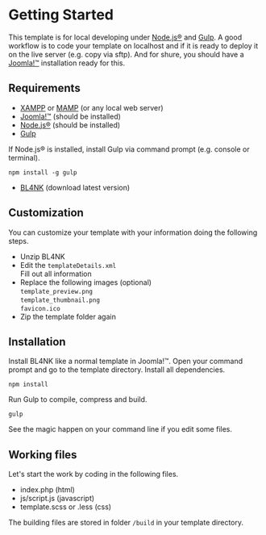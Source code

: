 # Getting Started

This template is for local developing under [Node.js®](http://nodejs.org/) and [Gulp](https://gulpjs.com/). A good workflow is to code your template on localhost and if it is ready to deploy it on the live server (e.g. copy via sftp). And for shure, you should have a [Joomla!™](https://www.joomla.org/) installation ready for this.

## Requirements

* [XAMPP](https://www.apachefriends.org/) or [MAMP](https://www.mamp.info) (or any local web server)
* [Joomla!™](https://www.joomla.org/) (should be installed)
* [Node.js®](http://nodejs.org/) (should be installed)
* [Gulp](https://gulpjs.com/)  

If Node.js® is installed, install Gulp via command prompt (e.g. console or terminal).

    npm install -g gulp

* [BL4NK](https://github.com/Bloggerschmidt/Blank/releases/latest) (download latest version)

## Customization

You can customize your template with your information doing the following steps.

* Unzip BL4NK
* Edit the `templateDetails.xml`  
 Fill out all information
* Replace the following images \(optional\)  
 `template_preview.png`  
 `template_thumbnail.png`  
 `favicon.ico`
* Zip the template folder again

## Installation

Install BL4NK like a normal template in Joomla!™. Open your command prompt and go to the template directory. Install all dependencies.

    npm install

Run Gulp to compile, compress and build.

    gulp

See the magic happen on your command line if you edit some files. 

## Working files

Let's start the work by coding in the following files.

* index.php (html)
* js/script.js (javascript)
* template.scss or .less (css)

The building files are stored in folder `/build` in your template directory.
